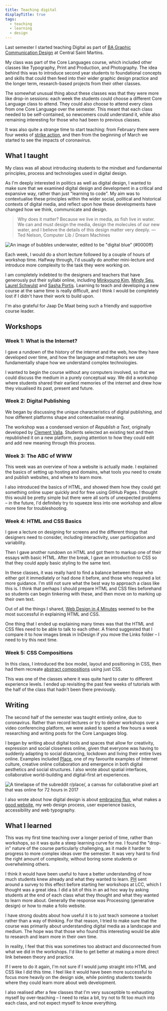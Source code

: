 ```yaml
---
title: Teaching digital
displayTitle: true
tags:
  - teaching
  - learning
  - design
---
```


Last semester I started teaching Digital as part of [BA Graphic Communication Design](https://www.arts.ac.uk/subjects/communication-and-graphic-design/undergraduate/ba-hons-graphic-communication-design-csm) at Central Saint Martins.

My class was part of the Core Languages course, which included other classes like Typography, Print and Production, and Photography. The idea behind this was to introduce second year students to foundational concepts and skills that could then feed into their wider graphic design practice and the longer term, research-based projects from their other classes.

<!-- more -->

The somewhat unusual thing about these classes was that they were more like drop-in sessions: each week the students could choose a different Core Language class to attend. They could also choose to attend every class from one Core Language over the semester. This meant that each class needed to be self-contained, so newcomers could understand it, while also remaining interesting for those who had been to previous classes.

It was also quite a strange time to start teaching: from February there were four weeks of [strike action](https://gemmacope.land/writing/strike/), and then from the beginning of March we started to see the impacts of coronavirus.

## What I taught

My class was all about introducing students to the mindset and fundamental principles, process and technologies used in digital design.

As I'm deeply interested in politics as well as digital design, I wanted to make sure that we examined digital design and development in a critical and expansive way, rather than just "learning to code". My aim was to contextualise these principles within the wider social, political and historical contexts of digital media, and reflect upon how these developments have changed how we think, communicate and design.

> Why does it matter? Because we live in media, as fish live in water. We can and must design the media, design the molecules of our new water, and I believe the details of this design matter very deeply.
— Ted Nelson, Computer Lib / Dream Machines

![An image of bubbles underwater, edited to be "digital blue" (#0000ff)](https://d2w9rnfcy7mm78.cloudfront.net/8281457/original_606e21ec912d751cf83d97bbf0a2d751.jpg?1597051119?bc=0)

Each week, I would do a short lecture followed by a couple of hours of workshop time. Halfway through, I'd usually do another mini-lecture and introduce more complexity to the task they were working on. 

I am completely indebted to the designers and teachers that have generously put their syllabi online, including [Minkyoung Kim](http://minkyoungkim.com/teaching/gdfws19/), [Mindy Seu](https://designforthe.net/), [Laurel Schwulst](https://veryinteractive.net/) and [Sasha Portis](http://talking-digital.net/). Learning to teach and developing a new course at the same time is really difficult, and I think I would be completely lost if I didn't have their work to build upon.

I'm also grateful for Jaap De Maat being such a friendly and supportive course leader.

## Workshops

### Week 1: What is the Internet?

I gave a rundown of the history of the internet and the web, how they have developed over time, and how the language and metaphors we use fundamentally shape how we understand complex technologies.

I wanted to begin the course without any computers involved, so that we could discuss the medium in a purely conceptual way. We did a workshop where students shared their earliest memories of the internet and drew how they visualised its past, present and future. 

### Week 2: Digital Publishing

We began by discussing the unique characteristics of digital publishing, and how different platforms shape and contextualise meaning. 

The workshop was a condensed version of *Republish a Text*, originally developed by [Clement Valla](http://clementvalla.com/). Students selected an existing text and then republished it on a new platform, paying attention to how they could edit and add new meaning through this process.

### Week 3: The ABC of WWW

This week was an overview of how a website is actually made. I explained the basics of setting up hosting and domains, what tools you need to create and publish websites, and where to learn more.

I also introduced the basics of HTML, and showed them how they could get something online super quickly and for free using GitHub Pages. I thought this would be pretty simple but there were all sorts of unexpected problems – in the future, I'd definitely try to squeeze less into one workshop and allow more time for troubleshooting.

### Week 4: HTML and CSS Basics

I gave a lecture on  designing for screens and the different things that designers need to consider, including interactivity, user participation and variability. 

Then I gave another rundown on HTML and got them to markup one of their essays with basic HTML. After the break, I gave an introduction to CSS so that they could apply basic styling to the same text.

In these classes, it was really hard to find a balance between those who either got it immediately or had done it before, and those who required a lot more guidance. I'm still not sure what the best way to approach a class like this is. I think that perhaps I should prepare HTML and CSS files beforehand so students can begin tinkering with these, and then move on to marking up their own text.

Out of all the things I shared, [Web Design in 4 Minutes](https://jgthms.com/web-design-in-4-minutes/) seemed to be the most successful in explaining HTML and CSS.

One thing that I ended up explaining many times was that the HTML and CSS files need to be able to talk to each other. A friend suggested that I compare it to how images break in InDesign if you move the Links folder – I need to try this next time.

### Week 5: CSS Compositions

In this class, I introduced the box model, layout and positioning in CSS, then had them recreate [abstract compositions](https://www.are.na/gemma-copeland/css-compositions) using just CSS.

This was one of the classes where it was quite hard to cater to different experience levels. I ended up revisiting the past few weeks of tutorials with the half of the class that hadn't been there previously.

## Writing

The second half of the semester was taught entirely online, due to coronavirus. Rather than record lectures or try to deliver workshops over a video conferencing platform, we were asked to spend a few hours a week researching and writing posts for the Core Languages blog.

I began by writing about digital tools and spaces that allow for creativity, expression and social closeness online, given that everyone was having to suddenly adapting to social distancing, lockdown and living their entire lives online. Examples included [Place](https://en.wikipedia.org/wiki/Place_(Reddit)), one of my favourite examples of Internet culture, creative online collaboration and emergence in both digital aesthetics and social structures. I also wrote about spatial interfaces, collaborative world-building and digital-first art experiences.

![A timelapse of the subreddit r/place/, a canvas for collaborative pixel art that was online for 72 hours in 2017](https://d2w9rnfcy7mm78.cloudfront.net/8280988/original_ff707fe595aa9602c696c75bdc3a2c6c.gif?1597048211?bc=0)

I also wrote about how digital design is about [embracing flux](https://gemmacope.land/writing/from-pages-to-performances/), what makes a [good website](https://howtocode.club/hypertext/), my web design process, user experience basics, accessibility and web typography. 

## What I learned

This was my first time teaching over a longer period of time, rather than workshops, so it was quite a steep learning curve for me. I found the "drop-in" nature of the course particularly challenging, as it made it harder to progress to more complex ideas over the semester. It was very hard to find the right amount of complexity, without boring some students or overwhelming others.

I think it would have been useful to have a better understanding of how much students knew already and what they wanted to learn. [PH](https://piperhaywood.com/) sent around a survey to this effect before starting her workshops at LCC, which I thought was a great idea. I did a bit of this in an ad hoc way by asking students at the end of each class what they thought and what they wanted to learn more about. Generally the response was Processing (generative design) or how to make a folio website.

I have strong doubts about how useful it is to just teach someone a toolset rather than a way of thinking. For that reason, I tried to make sure that the course was primarily about understanding digital media as a landscape and medium. The hope was that those who found this interesting would be able to research and learn more in their own time.

In reality, I feel that this was sometimes too abstract and disconnected from what we did in the workshops. I'd like to get better at making a more direct link between theory and practice.

If I were to do it again, I'm not sure if I would jump straight into HTML and CSS like I did this time. I feel like it would have been more successful to focus more heavily on the design side, while pointing students towards where they could learn more about web development.

I also realised after a few classes that I'm very susceptible to exhausting myself by over-teaching – I need to relax a bit, try not to fit too much into each class, and not expect myself to know everything.
